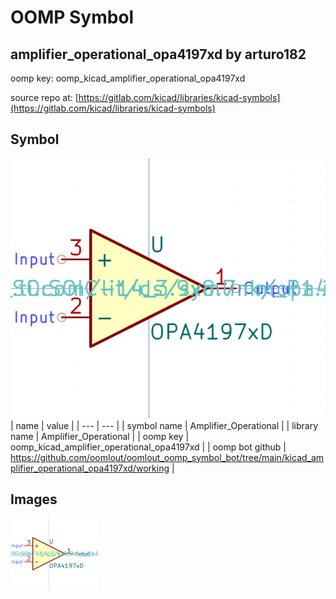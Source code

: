 # OOMP Symbol  
## amplifier_operational_opa4197xd  by arturo182  
  
oomp key: oomp_kicad_amplifier_operational_opa4197xd  
  
source repo at: [https://gitlab.com/kicad/libraries/kicad-symbols](https://gitlab.com/kicad/libraries/kicad-symbols)  
## Symbol  
  
[![working.png](working_600.png)](working.png)  
| name | value | 
| --- | --- | 
| symbol name | Amplifier_Operational | 
| library name | Amplifier_Operational | 
| oomp key | oomp_kicad_amplifier_operational_opa4197xd | 
| oomp bot github | https://github.com/oomlout/oomlout_oomp_symbol_bot/tree/main/kicad_amplifier_operational_opa4197xd/working | 
## Images  
  
[![working.png](working_140.png)](working.png)  
